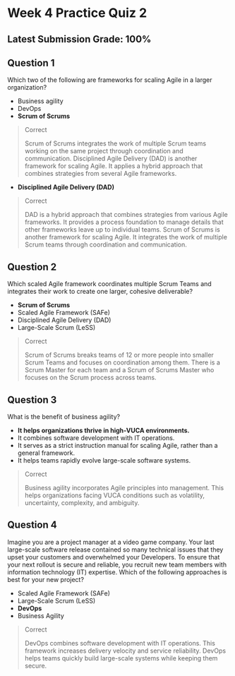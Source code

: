 # Week 4 Practice Quiz 2
## Latest Submission Grade: 100%

## Question 1
Which two of the following are frameworks for scaling Agile in a larger organization?
* Business agility
* DevOps
* **Scrum of Scrums**
> Correct
> 
> Scrum of Scrums integrates the work of multiple Scrum teams working on the same project through coordination and communication. Disciplined Agile Delivery (DAD) is another framework for scaling Agile. It applies a hybrid approach that combines strategies from several Agile frameworks.
* **Disciplined Agile Delivery (DAD)**
> Correct
> 
> DAD is a hybrid approach that combines strategies from various Agile frameworks. It provides a process foundation to manage details that other frameworks leave up to individual teams. Scrum of Scrums is another framework for scaling Agile. It integrates the work of multiple Scrum teams through coordination and communication.

## Question 2
Which scaled Agile framework coordinates multiple Scrum Teams and integrates their work to create one larger, cohesive deliverable?
* **Scrum of Scrums**
* Scaled Agile Framework (SAFe) 
* Disciplined Agile Delivery (DAD)
* Large-Scale Scrum (LeSS)
> Correct
> 
> Scrum of Scrums breaks teams of 12 or more people into smaller Scrum Teams and focuses on coordination among them. There is a Scrum Master for each team and a Scrum of Scrums Master who focuses on the Scrum process across teams. 

## Question 3
What is the benefit of business agility?
* **It helps organizations thrive in high-VUCA environments.**
* It combines software development with IT operations. 
* It serves as a strict instruction manual for scaling Agile, rather than a general framework.
* It helps teams rapidly evolve large-scale software systems.
> Correct
> 
> Business agility incorporates Agile principles into management. This helps organizations facing VUCA conditions such as volatility, uncertainty, complexity, and ambiguity.

## Question 4
Imagine you are a project manager at a video game company. Your last large-scale software release contained so many technical issues that they upset your customers and overwhelmed your Developers. To ensure that your next rollout is secure and reliable, you recruit new team members with information technology (IT) expertise. Which of the following approaches is best for your new project?
* Scaled Agile Framework (SAFe)
* Large-Scale Scrum (LeSS)
* **DevOps**
* Business Agility
> Correct
> 
> DevOps combines software development with IT operations. This framework increases delivery velocity and service reliability. DevOps helps teams quickly build large-scale systems while keeping them secure.
